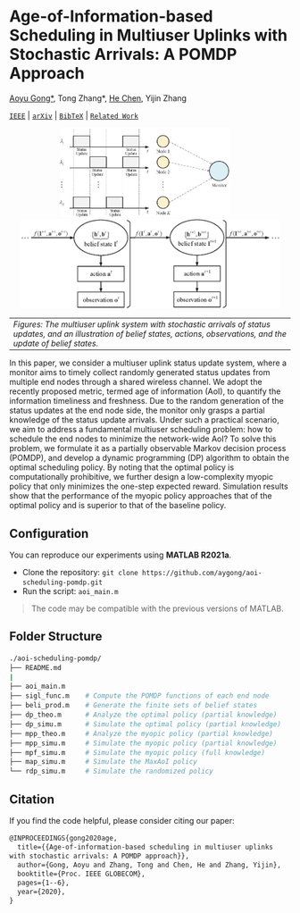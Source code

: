 # Age-of-Information-based Scheduling in Multiuser Uplinks with Stochastic Arrivals: A POMDP Approach

[Aoyu Gong*](https://aygong.com/), Tong Zhang*, [He Chen](http://iiotc.ie.cuhk.edu.hk/), Yijin Zhang

[`IEEE`](https://ieeexplore.ieee.org/document/9348022) | [`arXiv`](https://arxiv.org/pdf/2005.05443.pdf) | [`BibTeX`](#Citation) | [`Related Work`](https://aygong.com/globecom20.html)

<div align="center">
<p>
<img src="assets/AoI.png" height="160"/> &nbsp;&nbsp;&nbsp;&nbsp; <img src="assets/Evolution.png" height="160"/> 
</p>
</div>


<table>
<tr><td><em>
Figures: The multiuser uplink system with stochastic arrivals of status updates, and an illustration of belief states, actions, observations, and the update of belief states.
</em></td></tr>
</table>

In this paper, we consider a multiuser uplink status update system, where a monitor aims to timely collect randomly generated status updates from multiple end nodes through a shared wireless channel. We adopt the recently proposed metric, termed age of information (AoI), to quantify the information timeliness and freshness. Due to the random generation of the status updates at the end node side, the monitor only grasps a partial knowledge of the status update arrivals. Under such a practical scenario, we aim to address a fundamental multiuser scheduling problem: how to schedule the end nodes to minimize the network-wide AoI? To solve this problem, we formulate it as a partially observable Markov decision process (POMDP), and develop a dynamic programming (DP) algorithm to obtain the optimal scheduling policy. By noting that the optimal policy is computationally prohibitive, we further design a low-complexity myopic policy that only minimizes the one-step expected reward. Simulation results show that the performance of the myopic policy approaches that of the optimal policy and is superior to that of the baseline policy.



## Configuration

You can reproduce our experiments using **MATLAB R2021a**.

- Clone the repository: `git clone https://github.com/aygong/aoi-scheduling-pomdp.git`
- Run the script: `aoi_main.m` 

> The code may be compatible with the previous versions of MATLAB.




## Folder Structure

```bash
./aoi-scheduling-pomdp/
├── README.md
|
├── aoi_main.m
├── sigl_func.m    # Compute the POMDP functions of each end node
├── beli_prod.m    # Generate the finite sets of belief states
├── dp_theo.m      # Analyze the optimal policy (partial knowledge)
├── dp_simu.m      # Simulate the optimal policy (partial knowledge)
├── mpp_theo.m     # Analyze the myopic policy (partial knowledge)
├── mpp_simu.m     # Simulate the myopic policy (partial knowledge)
├── mpf_simu.m     # Simulate the myopic policy (full knowledge)
├── map_simu.m     # Simulate the MaxAoI policy
└── rdp_simu.m     # Simulate the randomized policy
```



## Citation

If you find the code helpful, please consider citing our paper:

```
@INPROCEEDINGS{gong2020age,
  title={{Age-of-information-based scheduling in multiuser uplinks with stochastic arrivals: A POMDP approach}},
  author={Gong, Aoyu and Zhang, Tong and Chen, He and Zhang, Yijin},
  booktitle={Proc. IEEE GLOBECOM},
  pages={1--6},
  year={2020},
}
```
